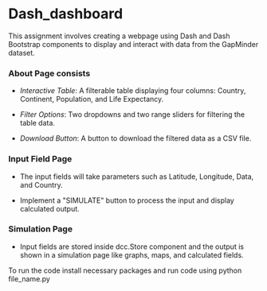 # Dash_dashboard
This assignment involves creating a webpage using Dash and Dash Bootstrap components to display and interact with data from the GapMinder dataset.

### About Page consists

- *Interactive Table*: A filterable table displaying four columns: Country, Continent, Population, and Life Expectancy.

- *Filter Options*: Two dropdowns and two range sliders for filtering the table data.

- *Download Button*: A button to download the filtered data as a CSV file.

### Input Field Page

- The input fields will take parameters such as Latitude, Longitude, Data, and Country.

- Implement a "SIMULATE" button to process the input and display calculated output.

### Simulation Page
- Input fields are stored inside dcc.Store component and the output is shown in a simulation page like graphs, maps, and calculated fields.


To run the code install necessary packages and run code using python file_name.py
